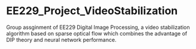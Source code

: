 # EE229_Project_VideoStabilization
Group assginment of EE229 Digital Image Processing, a video stabilization algorithm based on sparse optical flow which combines the advantage of DIP theory and neural network performance.
